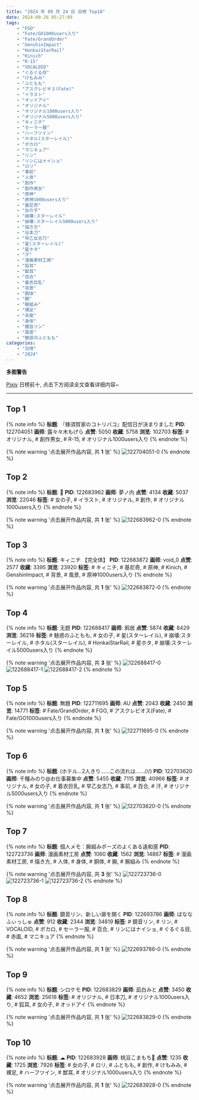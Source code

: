 ```yaml
---
title: "2024 年 09 月 24 日 日榜 Top10"
date: 2024-09-26 05:27:09
tags:
    - "FGO"
    - "Fate/GO1000users入り"
    - "Fate/GrandOrder"
    - "GenshinImpact"
    - "HonkaiStarRail"
    - "Kinich"
    - "R-15"
    - "VOCALOID"
    - "ぐるぐる目"
    - "けもみみ"
    - "ふともも"
    - "アスクレピオス(Fate)"
    - "イラスト"
    - "オッドアイ"
    - "オリジナル"
    - "オリジナル1000users入り"
    - "オリジナル5000users入り"
    - "キィニチ"
    - "セーラー服"
    - "ハーフツイン"
    - "ホタル(スターレイル)"
    - "ボカロ"
    - "マニキュア"
    - "リン"
    - "リンにはナイショ"
    - "ロリ"
    - "事前"
    - "人体"
    - "創作"
    - "創作男女"
    - "原神"
    - "原神1000users入り"
    - "基尼奇"
    - "女の子"
    - "崩壊:スターレイル"
    - "崩壊:スターレイル5000users入り"
    - "描き方"
    - "日本刀"
    - "早乙女志乃"
    - "星(スターレイル)"
    - "星ホタ"
    - "汗"
    - "漫画素材工房"
    - "狐耳"
    - "獣耳"
    - "百合"
    - "着衣巨乳"
    - "背景"
    - "胴体"
    - "腕"
    - "腕組み"
    - "裸足"
    - "赤面"
    - "身体"
    - "鏡音リン"
    - "風景"
    - "魅惑のふともも"
categories:
    - "日榜"
    - "2024"
---
```


<i class="fa fa-triangle-exclamation"></i>**多图警告**<i class="fa fa-triangle-exclamation"></i>

[Pixiv](https://www.pixiv.net/) 日榜前十, 点击下方阅读全文查看详细内容~

<!-- more -->

---

## Top 1

{% note info %}
**标题**: 『蜂須賀家のコトリバコ』配信日が決まりました
**PID**: 122704051 **画师**: 露々々木もげら
**点赞**: 5050 **收藏**: 5758 **浏览**: 102703
**标签**: # オリジナル, # 創作男女, # R-15, # オリジナル1000users入り
{% endnote %}

{% note warning '点击展开作品内容, 共 **1** 张' %}
![122704051-0](https://i.pixiv.re/img-original/img/2024/09/23/17/29/47/122704051_p0.jpg)
{% endnote %}

## Top 2

{% note info %}
**标题**: 🌙
**PID**: 122683962 **画师**: 夢ノ内
**点赞**: 4134 **收藏**: 5037 **浏览**: 22046
**标签**: # 女の子, # イラスト, # オリジナル, # 創作, # オリジナル1000users入り
{% endnote %}

{% note warning '点击展开作品内容, 共 **1** 张' %}
![122683962-0](https://i.pixiv.re/img-original/img/2024/09/23/00/00/36/122683962_p0.jpg)
{% endnote %}

## Top 3

{% note info %}
**标题**: キィニチ 【完全体】
**PID**: 122683872 **画师**: void_0
**点赞**: 2577 **收藏**: 3395 **浏览**: 23920
**标签**: # キィニチ, # 基尼奇, # 原神, # Kinich, # GenshinImpact, # 背景, # 風景, # 原神1000users入り
{% endnote %}

{% note warning '点击展开作品内容, 共 **1** 张' %}
![122683872-0](https://i.pixiv.re/img-original/img/2024/09/23/00/00/22/122683872_p0.jpg)
{% endnote %}

## Top 4

{% note info %}
**标题**: 无题
**PID**: 122688417 **画师**: 鸦居
**点赞**: 5874 **收藏**: 8429 **浏览**: 36218
**标签**: # 魅惑のふともも, # 女の子, # 星(スターレイル), # 崩壊:スターレイル, # ホタル(スターレイル), # HonkaiStarRail, # 星ホタ, # 崩壊:スターレイル5000users入り
{% endnote %}

{% note warning '点击展开作品内容, 共 **3** 张' %}
![122688417-0](https://i.pixiv.re/img-original/img/2024/09/23/02/21/52/122688417_p0.jpg)
![122688417-1](https://i.pixiv.re/img-original/img/2024/09/23/02/21/52/122688417_p1.jpg)
![122688417-2](https://i.pixiv.re/img-original/img/2024/09/23/02/21/52/122688417_p2.jpg)
{% endnote %}

## Top 5

{% note info %}
**标题**: 無題
**PID**: 122711695 **画师**: AU
**点赞**: 2043 **收藏**: 2450 **浏览**: 14771
**标签**: # Fate/GrandOrder, # FGO, # アスクレピオス(Fate), # Fate/GO1000users入り
{% endnote %}

{% note warning '点击展开作品内容, 共 **1** 张' %}
![122711695-0](https://i.pixiv.re/img-original/img/2024/09/23/21/32/41/122711695_p0.png)
{% endnote %}

## Top 6

{% note info %}
**标题**: (ホテル…2人きり……この流れは……///)
**PID**: 122703620 **画师**: 千種みのり@お仕事募集中
**点赞**: 5455 **收藏**: 7115 **浏览**: 40966
**标签**: # オリジナル, # 女の子, # 着衣巨乳, # 早乙女志乃, # 事前, # 百合, # 汗, # オリジナル5000users入り
{% endnote %}

{% note warning '点击展开作品内容, 共 **1** 张' %}
![122703620-0](https://i.pixiv.re/img-original/img/2024/09/23/17/12/08/122703620_p0.jpg)
{% endnote %}

## Top 7

{% note info %}
**标题**: 個人メモ：腕組みポーズのよくある違和感
**PID**: 122723736 **画师**: 漫画素材工房
**点赞**: 1060 **收藏**: 1562 **浏览**: 14867
**标签**: # 漫画素材工房, # 描き方, # 人体, # 身体, # 胴体, # 腕, # 腕組み
{% endnote %}

{% note warning '点击展开作品内容, 共 **3** 张' %}
![122723736-0](https://i.pixiv.re/img-original/img/2024/09/24/06/00/05/122723736_p0.jpg)
![122723736-1](https://i.pixiv.re/img-original/img/2024/09/24/06/00/05/122723736_p1.jpg)
![122723736-2](https://i.pixiv.re/img-original/img/2024/09/24/06/00/05/122723736_p2.jpg)
{% endnote %}

## Top 8

{% note info %}
**标题**: 鏡音リン、新しい扉を開く
**PID**: 122693786 **画师**: ばななふぃっしゅ
**点赞**: 912 **收藏**: 2344 **浏览**: 34819
**标签**: # 鏡音リン, # リン, # VOCALOID, # ボカロ, # セーラー服, # 百合, # リンにはナイショ, # ぐるぐる目, # 赤面, # マニキュア
{% endnote %}

{% note warning '点击展开作品内容, 共 **1** 张' %}
![122693786-0](https://i.pixiv.re/img-original/img/2024/09/23/09/08/55/122693786_p0.jpg)
{% endnote %}

## Top 9

{% note info %}
**标题**: シロケモ
**PID**: 122683829 **画师**: 凪白みと
**点赞**: 3450 **收藏**: 4652 **浏览**: 25618
**标签**: # オリジナル, # 日本刀, # オリジナル1000users入り, # 狐耳, # 女の子, # オッドアイ
{% endnote %}

{% note warning '点击展开作品内容, 共 **1** 张' %}
![122683829-0](https://i.pixiv.re/img-original/img/2024/09/23/00/00/13/122683829_p0.png)
{% endnote %}

## Top 10

{% note info %}
**标题**: ☁
**PID**: 122683928 **画师**: 桃豆こまもち🍡
**点赞**: 1235 **收藏**: 1725 **浏览**: 7926
**标签**: # 女の子, # ロリ, # ふともも, # 創作, # けもみみ, # 裸足, # ハーフツイン, # 獣耳, # オリジナル1000users入り
{% endnote %}

{% note warning '点击展开作品内容, 共 **1** 张' %}
![122683928-0](https://i.pixiv.re/img-original/img/2024/09/23/00/00/30/122683928_p0.jpg)
{% endnote %}
